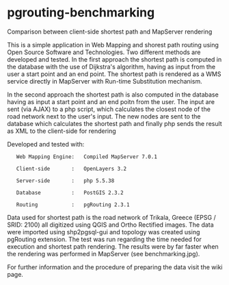 # pgrouting-benchmarking
Comparison between client-side shortest path and MapServer rendering

This is a simple application in Web Mapping and shorest path routing using Open Source Software and Technologies. Two different methods are developed and tested. In the first approach the shortest path is computed in the database with the use of Dijkstra's algorithm, having as input from the user a start point and an end point. The shortest path is rendered as a WMS service directly in MapServer with Run-time Substitution mechanism.

In the second approach the shortest path is also computed in the database having as input a start point and an end poitn from the user. The input are sent (via AJAX) to a php script, which calculates the closest node of the road network next to the user's input. The new nodes are sent to the database which calculates the shortest path and finally php sends the result as XML to the client-side for rendering

Developed and tested with:
   
       Web Μapping Εngine:   Compiled MapServer 7.0.1 
	
       Client-side       :   OpenLayers 3.2
	
       Server-side       :   php 5.5.38
	
       Database          :   PostGIS 2.3.2
	
       Routing           :   pgRouting 2.3.1
       
       

Data used for shortest path is the road network of Trikala, Greece (EPSG / SRID: 2100) all digitized using QGIS and Ortho Rectified images.
The data were imported using shp2pgsql-gui and topology was created using pgRouting extension.
The test was run regarding the time needed for execution and shortest path rendering. The results were by far faster when the rendering was performed in MapServer (see benchmarking.jpg). 


For further information and the procedure of preparing the data visit the wiki page.
